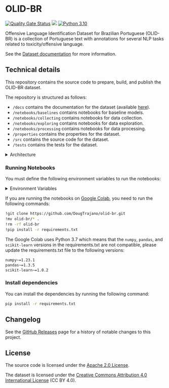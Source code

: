 # OLID-BR

[![Quality Gate Status](https://sonarcloud.io/api/project_badges/measure?project=DougTrajano_olid-br&metric=alert_status)](https://sonarcloud.io/dashboard?id=DougTrajano_olid-br)
[![](https://img.shields.io/github/license/DougTrajano/olid-br.svg)](LICENSE)
[![Python 3.10](https://img.shields.io/badge/python-3.10-blue.svg)](https://www.python.org/downloads/release/python-3100/)

Offensive Language Identification Dataset for Brazilian Portuguese (OLID-BR) is a collection of Portuguese text with annotations for several NLP tasks related to toxicity/offensive language.

See the [Dataset documentation](https://dougtrajano.github.io/olid-br/) for more information.

## Technical details

This repository contains the source code to prepare, build, and publish the OLID-BR dataset.

The repository is structured as follows:

- `/docs` contains the documentation for the dataset (available [here](https://dougtrajano.github.io/olid-br/)).
- `/notebooks/baselines` contains notebooks for baseline models.
- `/notebooks/collecting` contains notebooks for data collection.
- `/notebooks/exploring` contains notebooks for data exploration.
- `/notebooks/processing` contains notebooks for data processing.
- `/properties` contains the properties for the dataset.
- `/src` contains the source code for the dataset.
- `/tests` contains the tests for the dataset.

<details><summary>Architecture</summary>
<p>

![](docs/images/data-pipeline.png)

</p>
</details>

### Running Notebooks

You must define the following environment variables to run the notebooks:

<details><summary>Environment Variables</summary>
<p>

| Variable | Description | Default | Required |
| --- | --- | --- | --- |
| `AWS_ACCESS_KEY_ID` | AWS Access Key ID | `None` | Optional |
| `AWS_S3_BUCKET_PREFIX` | AWS S3 Bucket Prefix | `None` | Required |
| `AWS_S3_BUCKET` | AWS S3 Bucket | `None` | Required |
| `AWS_SECRET_ACCESS_KEY` | AWS Secret Access Key | `None` | Optional |
| `FILTER_TOXIC_COMMENTS` | Filter Toxic Comments | `True` | Optional |
| `HUGGINGFACE_HUB_TOKEN` | HuggingFace Hub Token | `None` | Required |
| `KAGGLE_KEY` | Kaggle Key | `None` | Required |
| `KAGGLE_USERNAME` | Kaggle Username | `None` | Required |
| `LOG_LEVEL` | Log level | `INFO` | Optional |
| `PERSPECTIVE_API_KEY` | Perspective API Key | `None` | Required |
| `PERSPECTIVE_THRESHOLD` | Perspective Threshold | `0.5` | Optional |
| `TWITTER_ACCESS_TOKEN` | Twitter Access Token | `None` | Required |
| `TWITTER_ACCESS_TOKEN_SECRET` | Twitter Access Token Secret | `None` | Required |
| `TWITTER_CONSUMER_KEY` | Twitter Consumer Key | `None` | Required |
| `TWITTER_CONSUMER_SECRET` | Twitter Consumer Secret | `None` | Required |
| `TWITTER_MAX_TWEETS` | Twitter Max Tweets or replies | `None` | Required |
| `YOUTUBE_API_KEY` | YouTube API Key | `None` | Required | `YOUTUBE_MAX_COMMENTS` | YouTube Max Comments | 50 | Optional |
| `YOUTUBE_MAX_COMMENTS_PER_VIDEO` | YouTube Max Comments per video | `None` | Optional |

The Jupyter Notebooks uses a `.env` file to read the environment variables.

</p>
</details>

If you are running the notebooks on [Google Colab](https://colab.research.google.com/), you need to run the following commands:

```bash
!git clone https://github.com/DougTrajano/olid-br.git
!mv olid-br/* .
!rm -rf olid-br
!pip install -r requirements.txt
```

The Google Colab uses Python 3.7 which means that the `numpy`, `pandas`, and `scikit-learn` versions in the requirements.txt are not compatible, please update the requirements.txt file to the following versions:

```
numpy~=1.23.1
pandas~=1.3.5
scikit-learn~=1.0.2
```

### Install dependencies

You can install the dependencies by running the following command:

```bash
pip install -r requirements.txt
```

## Changelog

See the [GitHub Releases](https://github.com/DougTrajano/olid-br/releases) page for a history of notable changes to this project.

## License

The source code is licensed under the [Apache 2.0 License](LICENSE).

The dataset is licensed under the [Creative Commons Attribution 4.0 International License](https://creativecommons.org/licenses/by/4.0/) (CC BY 4.0).
